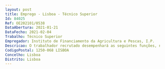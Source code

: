```yaml
--- 
layout: post
title: Emprego - Lisboa - Técnico Superior
Id: 84025
Ref: OE202101/0538
DataAbertura: 2021-01-21
DataFecho: 2021-02-04
Trabalho: Técnico Superior
Empregador: Instituto de Financiamento da Agricultura e Pescas, I.P.
Descricao: O trabalhador recrutado desempenhará as seguintes funções, na Unidade deUnidade de Gestão Operacional, do Departamento de Apoio ao Investimento(DAI UGOP)  Análise dos pedidos de pagamento dos projetos aprovados pelo programa dedesenvolvimento rural do continente, na vertente da assistência técnica.  Análise da conformidade de garantias bancárias e escritas apresentadas nospedidos de adiantamento.  Análise de procedimentos de contratação pública associados à despesaapresentada no âmbito dos projetos de assistência técnica.  Assegurar o contraditório e follow up relativos a ações decontrolo certificação auditorias.  Assegurar os procedimentos inerentes à contratação e à concessão dos apoios.  Gestão das candidaturas, análise dos pedidos de pagamentos e apuramentodos pagamentos dos apoios.
CodigoPostal: 1250-068 LISBOA
Concelho: Lisboa
Distrito: Lisboa
--- 
```


